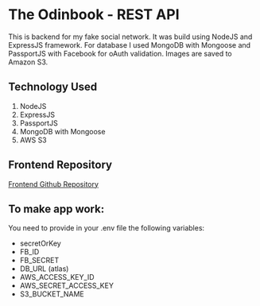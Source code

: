 # The Odinbook - REST API

This is backend for my fake social network. It was build using NodeJS and ExpressJS framework. For database I used MongoDB with Mongoose and PassportJS with Facebook for oAuth validation. Images are saved to Amazon S3.

## Technology Used

1. NodeJS
2. ExpressJS
3. PassportJS
4. MongoDB with Mongoose
5. AWS S3

## Frontend Repository

[Frontend Github Repository](https://github.com/polhek/fake-social-network-front)

## To make app work:

You need to provide in your .env file the following variables:

- secretOrKey
- FB_ID
- FB_SECRET
- DB_URL (atlas)
- AWS_ACCESS_KEY_ID
- AWS_SECRET_ACCESS_KEY
- S3_BUCKET_NAME
